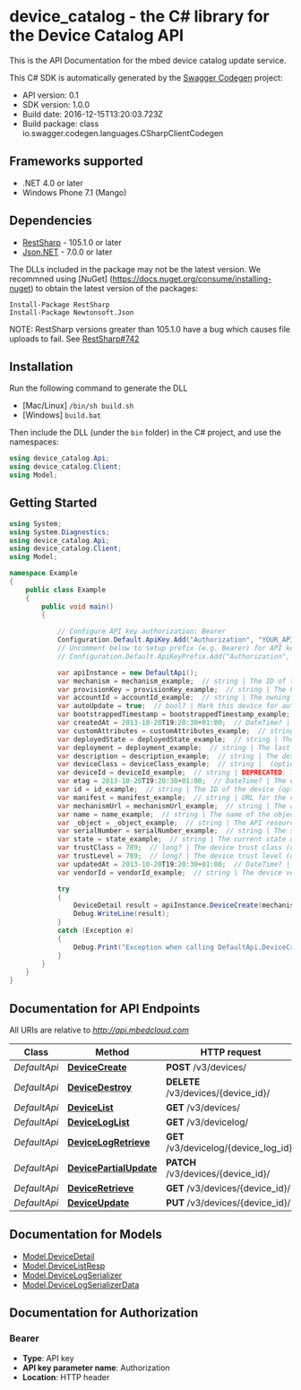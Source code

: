 # device_catalog - the C# library for the Device Catalog API

This is the API Documentation for the mbed device catalog update service.

This C# SDK is automatically generated by the [Swagger Codegen](https://github.com/swagger-api/swagger-codegen) project:

- API version: 0.1
- SDK version: 1.0.0
- Build date: 2016-12-15T13:20:03.723Z
- Build package: class io.swagger.codegen.languages.CSharpClientCodegen

## Frameworks supported
- .NET 4.0 or later
- Windows Phone 7.1 (Mango)

## Dependencies
- [RestSharp](https://www.nuget.org/packages/RestSharp) - 105.1.0 or later
- [Json.NET](https://www.nuget.org/packages/Newtonsoft.Json/) - 7.0.0 or later

The DLLs included in the package may not be the latest version. We recommned using [NuGet] (https://docs.nuget.org/consume/installing-nuget) to obtain the latest version of the packages:
```
Install-Package RestSharp
Install-Package Newtonsoft.Json
```

NOTE: RestSharp versions greater than 105.1.0 have a bug which causes file uploads to fail. See [RestSharp#742](https://github.com/restsharp/RestSharp/issues/742)

## Installation
Run the following command to generate the DLL
- [Mac/Linux] `/bin/sh build.sh`
- [Windows] `build.bat`

Then include the DLL (under the `bin` folder) in the C# project, and use the namespaces:
```csharp
using device_catalog.Api;
using device_catalog.Client;
using Model;
```

## Getting Started

```csharp
using System;
using System.Diagnostics;
using device_catalog.Api;
using device_catalog.Client;
using Model;

namespace Example
{
    public class Example
    {
        public void main()
        {
            
            // Configure API key authorization: Bearer
            Configuration.Default.ApiKey.Add("Authorization", "YOUR_API_KEY");
            // Uncomment below to setup prefix (e.g. Bearer) for API key, if needed
            // Configuration.Default.ApiKeyPrefix.Add("Authorization", "Bearer");

            var apiInstance = new DefaultApi();
            var mechanism = mechanism_example;  // string | The ID of the channel used to communicate with the device
            var provisionKey = provisionKey_example;  // string | The key used to provision the device
            var accountId = accountId_example;  // string | The owning IAM account ID (optional) 
            var autoUpdate = true;  // bool? | Mark this device for auto firmware update (optional) 
            var bootstrappedTimestamp = bootstrappedTimestamp_example;  // string |  (optional) 
            var createdAt = 2013-10-20T19:20:30+01:00;  // DateTime? |  (optional) 
            var customAttributes = customAttributes_example;  // string | Up to 5 custom JSON attributes (optional) 
            var deployedState = deployedState_example;  // string | The state of the device's deployment (optional) 
            var deployment = deployment_example;  // string | The last deployment used on the device (optional) 
            var description = description_example;  // string | The description of the object (optional) 
            var deviceClass = deviceClass_example;  // string |  (optional) 
            var deviceId = deviceId_example;  // string | DEPRECATED: The ID of the device (optional) 
            var etag = 2013-10-20T19:20:30+01:00;  // DateTime? | The entity instance signature (optional) 
            var id = id_example;  // string | The ID of the device (optional) 
            var manifest = manifest_example;  // string | URL for the current device manifest (optional) 
            var mechanismUrl = mechanismUrl_example;  // string | The address of the connector to use (optional) 
            var name = name_example;  // string | The name of the object (optional) 
            var _object = _object_example;  // string | The API resource entity (optional) 
            var serialNumber = serialNumber_example;  // string | The serial number of the device (optional) 
            var state = state_example;  // string | The current state of the device (optional) 
            var trustClass = 789;  // long? | The device trust class (optional) 
            var trustLevel = 789;  // long? | The device trust level (optional) 
            var updatedAt = 2013-10-20T19:20:30+01:00;  // DateTime? | The time the object was updated (optional) 
            var vendorId = vendorId_example;  // string | The device vendor ID (optional) 

            try
            {
                DeviceDetail result = apiInstance.DeviceCreate(mechanism, provisionKey, accountId, autoUpdate, bootstrappedTimestamp, createdAt, customAttributes, deployedState, deployment, description, deviceClass, deviceId, etag, id, manifest, mechanismUrl, name, _object, serialNumber, state, trustClass, trustLevel, updatedAt, vendorId);
                Debug.WriteLine(result);
            }
            catch (Exception e)
            {
                Debug.Print("Exception when calling DefaultApi.DeviceCreate: " + e.Message );
            }
        }
    }
}
```

<a name="documentation-for-api-endpoints"></a>
## Documentation for API Endpoints

All URIs are relative to *http://api.mbedcloud.com*

Class | Method | HTTP request | Description
------------ | ------------- | ------------- | -------------
*DefaultApi* | [**DeviceCreate**](docs/DefaultApi.md#devicecreate) | **POST** /v3/devices/ | 
*DefaultApi* | [**DeviceDestroy**](docs/DefaultApi.md#devicedestroy) | **DELETE** /v3/devices/{device_id}/ | 
*DefaultApi* | [**DeviceList**](docs/DefaultApi.md#devicelist) | **GET** /v3/devices/ | 
*DefaultApi* | [**DeviceLogList**](docs/DefaultApi.md#deviceloglist) | **GET** /v3/devicelog/ | 
*DefaultApi* | [**DeviceLogRetrieve**](docs/DefaultApi.md#devicelogretrieve) | **GET** /v3/devicelog/{device_log_id}/ | 
*DefaultApi* | [**DevicePartialUpdate**](docs/DefaultApi.md#devicepartialupdate) | **PATCH** /v3/devices/{device_id}/ | 
*DefaultApi* | [**DeviceRetrieve**](docs/DefaultApi.md#deviceretrieve) | **GET** /v3/devices/{device_id}/ | 
*DefaultApi* | [**DeviceUpdate**](docs/DefaultApi.md#deviceupdate) | **PUT** /v3/devices/{device_id}/ | 


<a name="documentation-for-models"></a>
## Documentation for Models

 - [Model.DeviceDetail](docs/DeviceDetail.md)
 - [Model.DeviceListResp](docs/DeviceListResp.md)
 - [Model.DeviceLogSerializer](docs/DeviceLogSerializer.md)
 - [Model.DeviceLogSerializerData](docs/DeviceLogSerializerData.md)


## Documentation for Authorization

### Bearer

- **Type**: API key
- **API key parameter name**: Authorization
- **Location**: HTTP header

